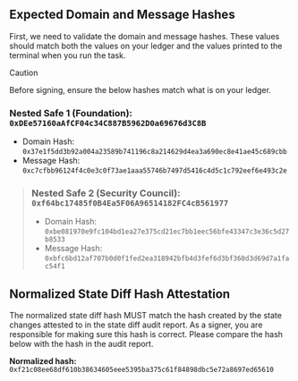 ## Expected Domain and Message Hashes

First, we need to validate the domain and message hashes. These values should match both the values on your ledger and
the values printed to the terminal when you run the task.

> [!CAUTION]
>
> Before signing, ensure the below hashes match what is on your ledger.
>
> ### Nested Safe 1 (Foundation): `0xDEe57160aAfCF04c34C887B5962D0a69676d3C8B`
>
> - Domain Hash: `0x37e1f5dd3b92a004a23589b741196c8a214629d4ea3a690ec8e41ae45c689cbb`
> - Message Hash: `0xc7cfbb96124f4c0e3c0f73ae1aaa55746b7497d5416c4d5c1c792eef6e493c2e`

> ### Nested Safe 2 (Security Council): `0xf64bc17485f0B4Ea5F06A96514182FC4cB561977`
>
> - Domain Hash: `0xbe081970e9fc104bd1ea27e375cd21ec7bb1eec56bfe43347c3e36c5d27b8533`
> - Message Hash: `0xbfc6bd12af707b0d0f1fed2ea318942bfb4d3fef6d3bf360d3d69d7a1fac54f1`

## Normalized State Diff Hash Attestation

The normalized state diff hash MUST match the hash created by the state changes attested to in the state diff audit report.
As a signer, you are responsible for making sure this hash is correct. Please compare the hash below with the hash in the audit report.

**Normalized hash:** `0xf21c08ee68df610b38634605eee5395ba375c61f84898dbc5e72a8697ed65610`
